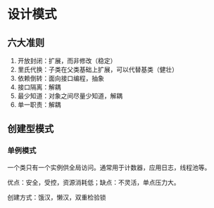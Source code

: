 # 设计模式
## 六大准则
1. 开放封闭：扩展，而非修改（稳定）
2. 里氏代换：子类在父类基础上扩展，可以代替基类（健壮）
3. 依赖倒转：面向接口编程，抽象
4. 接口隔离：解耦
5. 最少知道：对象之间尽量少知道，解耦
6. 单一职责：解耦

## 创建型模式
### 单例模式
一个类只有一个实例供全局访问。通常用于计数器，应用日志，线程池等。

优点：安全，受控，资源消耗低；缺点：不灵活，单点压力大。

创建方式：饿汉，懒汉，双重检验锁

